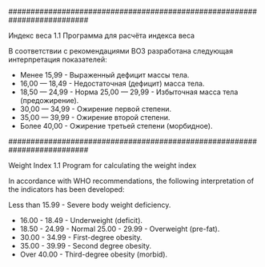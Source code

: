 ##########################################################################

Индекс веса 1.1
Программа для расчёта индекса веса

В соответствии с рекомендациями ВОЗ разработана следующая интерпретация показателей:

- Менее 15,99 - Выраженный дефицит массы тела.
- 16,00 — 18,49 - Недостаточная (дефицит) масса тела.
- 18,50 — 24,99 - Норма 25,00 — 29,99 - Избыточная масса тела (предожирение).
- 30,00 — 34,99 - Ожирение первой степени.
- 35,00 — 39,99 - Ожирение второй степени.
- Более 40,00 - Ожирение третьей степени (морбидное).

##########################################################################

Weight Index 1.1
Program for calculating the weight index

In accordance with WHO recommendations, the following interpretation of the indicators has been developed:

Less than 15.99 - Severe body weight deficiency.
- 16.00 - 18.49 - Underweight (deficit).
- 18.50 - 24.99 - Normal 25.00 - 29.99 - Overweight (pre-fat).
- 30.00 - 34.99 - First-degree obesity.
- 35.00 - 39.99 - Second degree obesity.
- Over 40.00 - Third-degree obesity (morbid).
